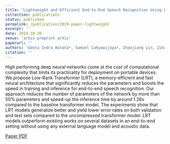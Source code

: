 ```yaml
---
title: "Lightweight and Efficient End-to-End Speech Recognition Using Low-Rank Transformer"
collection: publications
status: published
permalink: /publication/2019-paper-lightweight
excerpt: ''
date: 2019-10-30
venue: 'arXiv preprint arXiv'
paperurl: ''
authors: 'Genta Indra Winata*, Samuel Cahyawijaya*, Zhaojiang Lin, Zihan Liu, Pascale Fung'
citation: ''
---
```

High performing deep neural networks come at the cost of computational complexity that limits its practicality for deployment on portable devices. We propose Low-Rank Transformer (LRT), a memory-efficient and fast neural architecture that significantly reduces the parameters and boosts the speed in training and inference for end-to-end speech recognition. Our approach reduces the number of parameters of the network by more than 50% parameters and speed-up the inference time by around 1.26x compared to the baseline transformer model. The experiments show that LRT models generalize better and yield lower error rates on both validation and test sets compared to the uncompressed transformer model. LRT models outperform existing works on several datasets in an end-to-end setting without using any external language model and acoustic data. 

[Paper PDF](https://arxiv.org/pdf/1910.13923.pdf)
